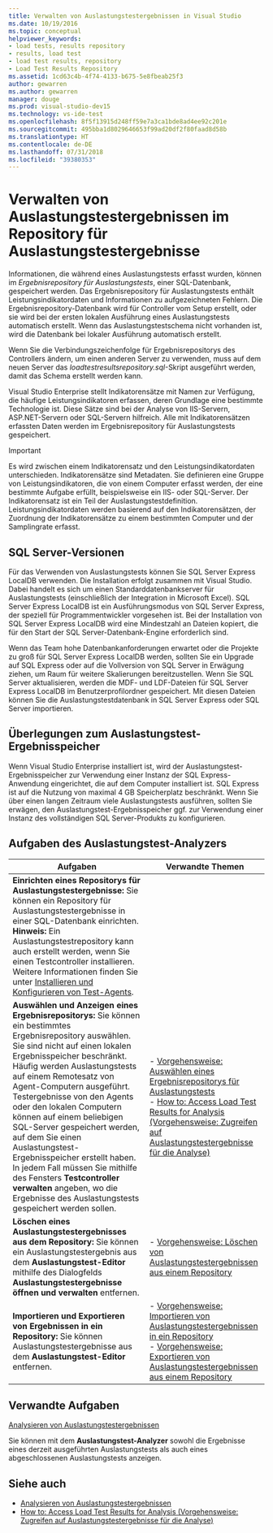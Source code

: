 ```yaml
---
title: Verwalten von Auslastungstestergebnissen in Visual Studio
ms.date: 10/19/2016
ms.topic: conceptual
helpviewer_keywords:
- load tests, results repository
- results, load test
- load test results, repository
- Load Test Results Repository
ms.assetid: 1cd63c4b-4f74-4133-b675-5e8fbeab25f3
author: gewarren
ms.author: gewarren
manager: douge
ms.prod: visual-studio-dev15
ms.technology: vs-ide-test
ms.openlocfilehash: 8f5f13915d248ff59e7a3ca1bde8ad4ee92c201e
ms.sourcegitcommit: 495bba1d8029646653f99ad20df2f80faad8d58b
ms.translationtype: HT
ms.contentlocale: de-DE
ms.lasthandoff: 07/31/2018
ms.locfileid: "39380353"
---
```

# <a name="manage-load-test-results-in-the-load-test-results-repository"></a>Verwalten von Auslastungstestergebnissen im Repository für Auslastungstestergebnisse

Informationen, die während eines Auslastungstests erfasst wurden, können im *Ergebnisrepository für Auslastungstests*, einer SQL-Datenbank, gespeichert werden. Das Ergebnisrepository für Auslastungstests enthält Leistungsindikatordaten und Informationen zu aufgezeichneten Fehlern. Die Ergebnisrepository-Datenbank wird für Controller vom Setup erstellt, oder sie wird bei der ersten lokalen Ausführung eines Auslastungstests automatisch erstellt. Wenn das Auslastungstestschema nicht vorhanden ist, wird die Datenbank bei lokaler Ausführung automatisch erstellt.

 Wenn Sie die Verbindungszeichenfolge für Ergebnisrepositorys des Controllers ändern, um einen anderen Server zu verwenden, muss auf dem neuen Server das *loadtestresultsrepository.sql*-Skript ausgeführt werden, damit das Schema erstellt werden kann.

 Visual Studio Enterprise stellt Indikatorensätze mit Namen zur Verfügung, die häufige Leistungsindikatoren erfassen, deren Grundlage eine bestimmte Technologie ist. Diese Sätze sind bei der Analyse von IIS-Servern, ASP.NET-Servern oder SQL-Servern hilfreich. Alle mit Indikatorensätzen erfassten Daten werden im Ergebnisrepository für Auslastungstests gespeichert.

> [!IMPORTANT]
> Es wird zwischen einem Indikatorensatz und den Leistungsindikatordaten unterschieden. Indikatorensätze sind Metadaten. Sie definieren eine Gruppe von Leistungsindikatoren, die von einem Computer erfasst werden, der eine bestimmte Aufgabe erfüllt, beispielsweise ein IIS- oder SQL-Server. Der Indikatorensatz ist ein Teil der Auslastungstestdefinition. Leistungsindikatordaten werden basierend auf den Indikatorensätzen, der Zuordnung der Indikatorensätze zu einem bestimmten Computer und der Samplingrate erfasst.

## <a name="sql-server-versions"></a>SQL Server-Versionen

 Für das Verwenden von Auslastungstests können Sie SQL Server Express LocalDB verwenden. Die Installation erfolgt zusammen mit Visual Studio. Dabei handelt es sich um einen Standarddatenbankserver für Auslastungstests (einschließlich der Integration in Microsoft Excel). SQL Server Express LocalDB ist ein Ausführungsmodus von SQL Server Express, der speziell für Programmentwickler vorgesehen ist. Bei der Installation von SQL Server Express LocalDB wird eine Mindestzahl an Dateien kopiert, die für den Start der SQL Server-Datenbank-Engine erforderlich sind.

 Wenn das Team hohe Datenbankanforderungen erwartet oder die Projekte zu groß für SQL Server Express LocalDB werden, sollten Sie ein Upgrade auf SQL Express oder auf die Vollversion von SQL Server in Erwägung ziehen, um Raum für weitere Skalierungen bereitzustellen. Wenn Sie SQL Server aktualisieren, werden die MDF- und LDF-Dateien für SQL Server Express LocalDB im Benutzerprofilordner gespeichert. Mit diesen Dateien können Sie die Auslastungstestdatenbank in SQL Server Express oder SQL Server importieren.

## <a name="load-test-results-store-considerations"></a>Überlegungen zum Auslastungstest-Ergebnisspeicher

 Wenn Visual Studio Enterprise installiert ist, wird der Auslastungstest-Ergebnisspeicher zur Verwendung einer Instanz der SQL Express-Anwendung eingerichtet, die auf dem Computer installiert ist. SQL Express ist auf die Nutzung von maximal 4 GB Speicherplatz beschränkt. Wenn Sie über einen langen Zeitraum viele Auslastungstests ausführen, sollten Sie erwägen, den Auslastungstest-Ergebnisspeicher ggf. zur Verwendung einer Instanz des vollständigen SQL Server-Produkts zu konfigurieren.

## <a name="load-test-analyzer-tasks"></a>Aufgaben des Auslastungstest-Analyzers

|Aufgaben|Verwandte Themen|
|-----------|-----------------------|
|**Einrichten eines Repositorys für Auslastungstestergebnisse:** Sie können ein Repository für Auslastungstestergebnisse in einer SQL-Datenbank einrichten. **Hinweis:** Ein Auslastungstestrepository kann auch erstellt werden, wenn Sie einen Testcontroller installieren. Weitere Informationen finden Sie unter [Installieren und Konfigurieren von Test-Agents](../test/lab-management/install-configure-test-agents.md).||
|**Auswählen und Anzeigen eines Ergebnisrepositorys:** Sie können ein bestimmtes Ergebnisrepository auswählen. Sie sind nicht auf einen lokalen Ergebnisspeicher beschränkt. Häufig werden Auslastungstests auf einem Remotesatz von Agent-Computern ausgeführt. Testergebnisse von den Agents oder den lokalen Computern können auf einem beliebigen SQL-Server gespeichert werden, auf dem Sie einen Auslastungstest-Ergebnisspeicher erstellt haben. In jedem Fall müssen Sie mithilfe des Fensters **Testcontroller verwalten** angeben, wo die Ergebnisse des Auslastungstests gespeichert werden sollen.|-   [Vorgehensweise: Auswählen eines Ergebnisrepositorys für Auslastungstests](../test/how-to-select-a-load-test-results-repository.md)<br />-   [How to: Access Load Test Results for Analysis (Vorgehensweise: Zugreifen auf Auslastungstestergebnisse für die Analyse)](../test/how-to-access-load-test-results-for-analysis.md)|
|**Löschen eines Auslastungstestergebnisses aus dem Repository:** Sie können ein Auslastungstestergebnis aus dem **Auslastungstest-Editor** mithilfe des Dialogfelds **Auslastungstestergebnisse öffnen und verwalten** entfernen.|-   [Vorgehensweise: Löschen von Auslastungstestergebnissen aus einem Repository](../test/how-to-delete-load-test-results-from-a-repository.md)|
|**Importieren und Exportieren von Ergebnissen in ein Repository:** Sie können Auslastungstestergebnisse aus dem **Auslastungstest-Editor** entfernen.|-   [Vorgehensweise: Importieren von Auslastungstestergebnissen in ein Repository](../test/how-to-import-load-test-results-into-a-repository.md)<br />-   [Vorgehensweise: Exportieren von Auslastungstestergebnissen aus einem Repository](../test/how-to-export-load-test-results-from-a-repository.md)|

## <a name="related-tasks"></a>Verwandte Aufgaben

 [Analysieren von Auslastungstestergebnissen](../test/analyze-load-test-results-using-the-load-test-analyzer.md)

 Sie können mit dem **Auslastungstest-Analyzer** sowohl die Ergebnisse eines derzeit ausgeführten Auslastungstests als auch eines abgeschlossenen Auslastungstests anzeigen.

## <a name="see-also"></a>Siehe auch

- [Analysieren von Auslastungstestergebnissen](../test/analyze-load-test-results-using-the-load-test-analyzer.md)
- [How to: Access Load Test Results for Analysis (Vorgehensweise: Zugreifen auf Auslastungstestergebnisse für die Analyse)](../test/how-to-access-load-test-results-for-analysis.md)